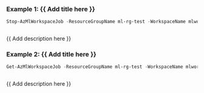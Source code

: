 ### Example 1: {{ Add title here }}
```powershell
Stop-AzMlWorkspaceJob -ResourceGroupName ml-rg-test -WorkspaceName mlworkspace-test01 -Name commandJob01
```

```output
```

{{ Add description here }}

### Example 2: {{ Add title here }}
```powershell
Get-AzMlWorkspaceJob -ResourceGroupName ml-rg-test -WorkspaceName mlworkspace-test01 -Name commandJob01 | Stop-AzMlWorkspaceJob
```

```output
```

{{ Add description here }}

